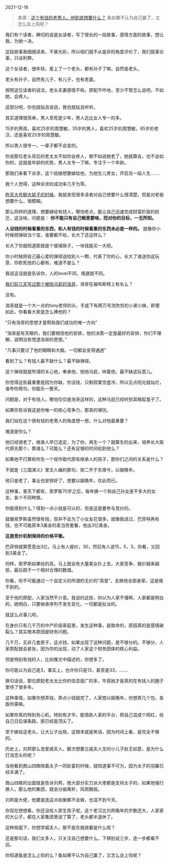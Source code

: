 2021-12-16

> 来源：[这个有钱的老男人，他到底想要什么？](http://mp.weixin.qq.com/s?__biz=MzU3NDc5Nzc0NQ==&mid=2247510561&idx=1&sn=cdf9c5b01eb968417e8dc7b875c6375d&chksm=fd2e08ffca5981e9f18d68ff40d489276fb7ec899d2e7c5d0957b578543e1937964e98370e97&scene=27#wechat_redirect)
> 鱼如果不认为自己赢了，又怎么会上钩呢？​

我们有个读者，确切的说是女读者，写了很长的一段故事，感情方面的故事，想让我，为她一决。  

  

这段故事我细细读来，不甚光彩，所以咱们就不从是非的角度评价了，我们就事论事，只谈利弊。  

  

这个女读者，很年轻，爱上了一个老头，都有孙子了嘛，自然是老头。

  

老头有孙子，自然有儿子，有儿子，也有老婆。  

  

按照这位读者的说法，老头夫妻感情不和，原配不咋地，至少不管怎么说吧，不如她，会疼人。

  

这部分吧，你也就姑且说说，我也就姑且听听。  

  

其实道理很简单，男人至死是少年，男人远比女人专一的多。

  

15岁的男孩，喜欢25岁的周慧敏，35岁的男人，喜欢25岁的周慧敏，65岁的老汉，还是喜欢25岁的周慧敏。

  

所以男人很专一，一辈子都不会变的。

  

你说那位老头背后的老太太不如你会疼人，倒不如说她老了，她就算会，也不会如你的，这就是年龄的优势，男人太专一了嘛，专注于一个年龄。

  

那我们来看下诉求，这个姑娘想要嫁给他，为他生儿育女，开启另一段人生.......  

  

我个人觉得，这种诉求的成功率几乎为零。  

  

[昨天大号聊大猛子的时候](http://mp.weixin.qq.com/s?__biz=MzU0MjYwNDU2Mw==&mid=2247502782&idx=2&sn=3ad3b94a86a2362d0d0faa4b5b3f8fd5&chksm=fb1aa7c2cc6d2ed4c4b35d43563679cbfb720fc852d689b9bc7890db72d04ebaa69f20952562&scene=21#wechat_redirect)，我就发现很多读者对自己想要什么很清楚，但是对老板想要什么，很模糊。  

  

那么同样的道理，想要嫁给有钱人，哪怕老点，能让自己迅速完成财富阶层的跃迁，这没啥，问题是： **你不能只有自己眼里要啥，而对你的目标，一无所知。**  

  

 **人没钱的时候看重的东西，和人有钱的时候看重的东西未必是一样的。** 就像你小时候把弹球当个宝，谁要都不给，长大了还这样么？

  

长大了你就知道那就是个玻璃珠子，一块钱能买一大把。

  

你小时候把自己最心爱的弹球送给别人一颗，代表了你的心，长大了谁送你这玩意，你砍死他的心都有，难道不是么？  

  

我说这话就是告诉你，人的level不同，境遇就不同。  

  

[我们前几天写过那个被拍马屁的浩哥](http://mp.weixin.qq.com/s?__biz=MzU3NDc5Nzc0NQ==&mid=2247510410&idx=2&sn=61e935a13538644e93b756d1e89aed78&chksm=fd2e0b54ca5982424c3eb2887d73bddfc4f322c63250d2d625fe063f247d395fa3e63ca4a7a6&scene=21#wechat_redirect)，浩哥在福布斯榜上有名么？  

  

没有。

  

浩哥就是一个大一点的tony老师的头，手底下有两万号洗吹剪的小弟小妹，即便如此，你看看大家是怎么捧他的？

  

“只有浩哥的思想才是帮助我们成功的唯一方向”

  

“浩哥是有天眼的，我们要相信他的安排，他的决策一定是最好的安排，你们不理解，说明没有悟透浩哥的思想。”

  

“凡事只要过了他的眼睛和大脑，一切都会变得通透”

  

看到了么？有钱人最不缺什么？最不缺弹球。  

  

这个弹球就是所谓的关心他，奉承他，拍他马屁，哄着他，最不缺这玩意儿。

  

你觉得这些最重要是因为你缺，你没钱，只剩寂寞空虚冷，所以见点阳光就灿烂，谁夸你两句，你能乐一整天。  

  

问题是，对于有钱人，哪怕仅仅是浩哥这样的，这种马屁已经听到耳根起茧子了。

  

如果你告诉我这是你唯一的核心竞争力，那真的堪忧。  

  

我们站在这个很有钱的老男人的角度想一想，什么对他最重要？  

  

难道是你么？

  

他已经很老了，继承人早已选定，为了你，再生一个？就算生的出来，培养长大取代原先那个，靠谱么？可能么？还有足够的时间给到他么？  

  

如果他不打算和你生一个视作取代原有继承人的孩子，那你们之间的关系是什么？  

  

不就是《三国演义》里文人编的那句，锁二乔于东南兮，以娱晚年。

  

他只是老了，事业也安排好了，想要以娱晚年，仅此而已。

  

这种事，普天下都有，索罗斯70岁之后，每年换一个和自己孙女差不多大的女友，各个不同种族。

  

你能得到什么？得到一点小钱是可以的，但是这是要参与竞价的。  

  

就像索罗斯虽然很有钱，但并不会为了小女友花很多，就像我说过，巴菲特再有钱，也不可能原本3美金的麦当劳套餐，他出3亿美金。

  

 **这是竞价机制保持的价格平衡。**

  

巴菲特就算愿意出3亿，马上有人报价，30，然后有人说15，5，3，你看，又回到3美金了。  

  

同样，索罗斯如果给的高，马上就会有大量美女扑上去，大家竞争，报价越来越低，最后趋于一个相对合理的数值。

  

你看，你不可能通过一个自定义的所谓的无价的“真爱”，去换他全部身家，这是做不到的。  

  

至于他的原配，人家当然不介意。我说的这些，你以为人家不懂啊，人家都是明白的，她明白，只要继承序列不发生变化，一切都是扯淡的。  

  

就这么点事儿呗。

  

在身价只有几千万的中产阶级家庭里，发生这种事，是致命的，原因真的是感情破裂么？其实根本原因是财务问题。  

  

几千万，无非几套房子，这点钱，如果出现了这种问题，是不够分的。不够分，人家原配就会紧张，因为你的出现，动了人家这个财务团体的核心利益。  

  

但是特别有钱的人，比如像文中描述的，你想多了。

  

你可能以为自己是3，事实上，也许你只是13，甚至是33，.......

  

换句话说，那位原配老太太比你的信息面广的多，毕竟她才是真的在有钱人的圈子里待了很多年。

  

这种事情，如果你想弄钱，弄点小钱就完了，人家想以娱晚年，你想弄几个包，各取所需嘛。

  

如果你真的特别有心机，特别有才华，能借助人家的平台，把自己混成个网红，给自己日后谋条路，那已经是顶尖了。

  

至于嫁给这老头，让大公子出局，这根本就是笑话，因为时间上看，是完全不够的。

  

历史上，刘邦那么宠爱戚夫人，数次想要立戚夫人生的小儿子赵王如意，是为什么打消念头的呢？

  

当他看到商山四皓陪着太子一同赴宴的时候，就知道事不可为，因为太子的羽翼已经丰满了。

  

商山四皓的出面就是告诉刘邦，绝大部分实力派大佬都是支持太子的，如果他强行换人，那么他的集团，就会分崩离析，风雨飘摇。

  

刘邦是大佬，他要是连这点权衡都不会做，也混不到今天。

  

你现在想想看，你还没给人家生孩子呢，这个老汉比刘邦晚年的岁数还大，人家家的大公子，都在人家集团里说了算了，老头都半退休了。  

  

这种局面下，你想学戚夫人，那不是东施效颦是什么呢？

  

还是那句话，我们太多人，只关注自己想要什么，下棋别说三步，连一步都看不远。

  

你知道鱼是怎么上钩的么？鱼如果不认为自己赢了，又怎么会上钩呢？

